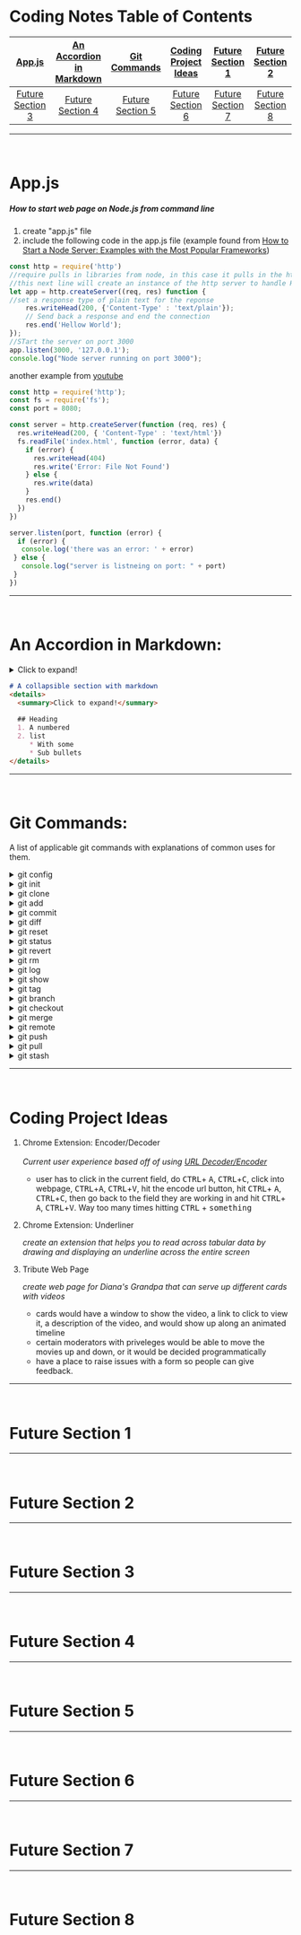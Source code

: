 # Coding Notes Table of Contents

[App.js](#app.js)|[An Accordion in Markdown](#an-accordion-in-markdown)|[Git Commands](#git-commands)|[Coding Project Ideas](#coding-project-ideas)|[Future Section 1](#future-section-1)|[Future Section 2](#future-section-2)|
|:---:|:---:|:---:|:---:|:---:|:---:|
|[Future Section 3](#future-section-3)|[Future Section 4](#future-section-4)|[Future Section 5](#future-section-5)|[Future Section 6](#future-section-6)|[Future Section 7](#future-section-7)|[Future Section 8](#future-section-8)|

----

<br>

# App.js

##### How to start web page on Node.js from command line

1) create "app.js" file <br>
2) include the following code in the app.js file 
(example found from <a href="https://stackabuse.com/how-to-start-a-node-server-examples-with-the-most-popular-frameworks/">How to Start a Node Server: Examples with the Most Popular Frameworks</a>)

```javascript
const http = require('http')
//require pulls in libraries from node, in this case it pulls in the http file which we will use to make a post request
//this next line will create an instance of the http server to handle HTTP requests
let app = http.createServer((req, res) function {
//set a response type of plain text for the reponse
	res.writeHead(200, {'Content-Type' : 'text/plain'});
	// Send back a response and end the connection
	res.end('Hellow World'); 
});
//STart the server on port 3000
app.listen(3000, '127.0.0.1');
console.log("Node server running on port 3000");
```

another example from <a href="https://www.youtube.com/watch?v=VShtPwEkDD0">youtube</a>

```javascript
const http = require('http');
const fs = require('fs');
const port = 8080;

const server = http.createServer(function (req, res) {
  res.writeHead(200, { 'Content-Type' : 'text/html'})
  fs.readFile('index.html', function (error, data) {
    if (error) {
      res.writeHead(404)
      res.write('Error: File Not Found')
    } else {
      res.write(data)
    }
    res.end()
  })
})

server.listen(port, function (error) {
  if (error) {
   console.log('there was an error: ' + error)
 } else {
   console.log("server is listneing on port: " + port)
 }
})

```
----

<br>

# An Accordion in Markdown: 

<details>
  <summary>Click to expand!</summary>
  
  ## Heading
  1. A numbered
  2. list
     * With some
     * Sub bullets
</details>

```md
# A collapsible section with markdown
<details>
  <summary>Click to expand!</summary>
  
  ## Heading
  1. A numbered
  2. list
     * With some
     * Sub bullets
</details>
```
----

<br>

# Git Commands: 

A list of applicable git commands with explanations of common uses for them.

<details>
	<summary>git config</summary>
	
Usage: git config is used primarily to set up configuration settings having to do with the git repository.  For example, setting up the email associated with the repository.

git config can take different arguments.  Each represents a different configuration level.  
* ` --local` By default, git config will write to a local level if no configuration option is passed. Local level configuration is applied to the context repository git config gets invoked in. Local configuration values are stored in a file that can be found in the repo's .git directory: .git/config
* ` --global` Global level configuration is user-specific, meaning it is applied to an operating system user. Global configuration values are stored in a file that is located in a user's home directory. ~ /.gitconfig on unix systems and C:\Users\\.gitconfig on windows.
* ` --system` System-level configuration is applied across an entire machine. This covers all users on an operating system and all repos. The system level configuration file lives in a gitconfig file off the system root path. $(prefix)/etc/gitconfig on unix systems. On windows this file can be found at C:\Documents and Settings\All Users\Application Data\Git\config on Windows XP, and in C:\ProgramData\Git\config on Windows Vista and newer.

Thus the order of priority for configuration levels is: local, global, system. This means when looking for a configuration value, Git will start at the local level and bubble up to the system level.


	
Example: 

setting up an email: 
```shell
git config --global user.email "your_email@example.com"
```
setting up a default IDE (integrated development environment: software for building applications that combines common developer tools into a single graphical user interface (GUI)). 
```shell
~ git config --global core.editor "atom --wait"~
```

```shell
~ git config --global core.editor "subl -n -w"~
```

```shell
~ git config --global core.editor "'c:/program files/sublime text 3/sublimetext.exe' -w"~
```

*Information taken from*  [Atlassian BitBucket](https://www.atlassian.com/git/tutorials/setting-up-a-repository/git-config#:~:text=The%20git%20config%20command%20is,modify%20a%20configuration%20text%20file.)
</details>

<details>
	<summary>git init</summary>
	
Usage: `git init` initializes a new Git repository.  The intialization process essentially means that it will write a .git file in the directory that you are in.  One of the gotchas with this is to make sure that you have navigated to the correct directory first.  For example, if I were to create a file on my home computer that separated my professional work from my personal work.  I intend to put my personal work in it, so I will name it "Personal Portfolio."  Inside the "Personal Profile" directory, I eventually will have multiple projects.  One of those projects is going to be named "First Personal Project." So now the question.  Which directory level should I do my `git init` in?  

Answer: I will need to make a new folder to hold my individual project in, then initialize the git file in there.  Otherwise, if the ".git" file was initialized in the parent directory (Personal Portfolio), any time I made a commit to any of my projects, it would track it and send them up, creating an extremely bloated GitHub repository. 
	
Example(s):

setting up brand new directory from the command line and initializing the git repository in it.
1. navigate to the root directory (usually the user account, which will show you your desktop, also "~" stands for the root directory)
```shell
cd ~
```
2. navigate into to the desktop (cd stands for change directory)
```shell
cd Desktop
```
3. navigate to the directory (folder) you want to put the project in 
```shell
cd Desktop
```
4. make the parent directory for all the projects (mkdir stands for "make directory")
```shell
mkdir "Personal Portfolio Projects"
```
5. navigate into the directory you just made, so you can make another directory (folder) to hold the individual project (if you created a new directory with spaces in it, you will need to refer to your directory using quote thereafter.  If there is no space, no quotes are needed.)
```shell
cd "Personal Portfolio Projects"
```
6. now we can actually initialize a .git file.  Before we do this, we will need to step away from the command line and do one additional step.  Get off the command line and go to a browser.  Navigate to github.com.  Sign into your account.  Click on the "repositories" tab.  Click on the "new" button.  Type in the name of the repository. MAKE SURE THE NAME IN THIS REPOSITORY MATCHES THE NAME YOU NAME IT ON THE COMMAND LINE.  GitHub will take you to a screen that says, "Quick setup — if you’ve done this kind of thing before."  There will be three options to initialize a new repository along with buttons to copy the code.  Either click the buttons or copy the code manually with a <kbd>CTRL</kbd> + <kbd>C</kbd>.  Paste the code in the command line with a <kbd>CTRL</kbd> + <kbd>V</kbd>.  It should look something like this. 
```shell
echo "# delete-me" >> README.md
git init
git add README.md
git commit -m "first commit"
git branch -M main
git remote add origin https://github.com/trrapp12/First-Personal-Project.git
git push -u origin main
```
7. you now have the repository initialized in TWO places (the local on your computer and the master in the cloud).  This is how it should be.  You can proceed by making whatever files you need in the directory and continuing with `git-push` and `git-pull` as needed.


Other important notes for more advanced development: 

##### git init vs. git clone
A quick note: git init and git clone can be easily confused. At a high level, they can both be used to "initialize a new git repository." However, git clone is dependent on git init. git clone is used to create a copy of an existing repository. Internally, git clone first calls git init to create a new repository. It then copies the data from the existing repository, and checks out a new set of working files. Learn more on the git clone page.

##### Bare repositories --- git init --bare
```shell
git init --bare <directory>
```
Initialize an empty Git repository, but omit the working directory. Shared repositories should always be created with the --bare flag (see discussion below). Conventionally, repositories initialized with the --bare flag end in .git. For example, the bare version of a repository called my-project should be stored in a directory called my-project.git.

The --bare flag creates a repository that doesn’t have a working directory, making it impossible to edit files and commit changes in that repository. You would create a bare repository to git push and git pull from, but never directly commit to it. Central repositories should always be created as bare repositories because pushing branches to a non-bare repository has the potential to overwrite changes. Think of --bare as a way to mark a repository as a storage facility, as opposed to a development environment. This means that for virtually all Git workflows, the central repository is bare, and developers local repositories are non-bare.

##### Git Tutorial: Bare Repositories
The most common use case for  git init --bare is to create a remote central repository:

```shell
ssh <user>@<host> cd path/above/repo git init --bare my-project.git
```
First, you SSH into the server that will contain your central repository. Then, you navigate to wherever you’d like to store the project. Finally, you use the --bare flag to create a central storage repository. Developers would then clone my-project.git to create a local copy on their development machine.

*information taken from* [Atlassian BitBucket: git init](https://www.atlassian.com/git/tutorials/setting-up-a-repository/git-init)


</details>

<details>
	<summary>git clone</summary>
	
Usage: git init and git clone can be easily confused. At a high level, they can both be used to "initialize a new git repository." However, git clone is dependent on git init. git clone is used to create a copy of an existing repository. Internally, git clone first calls git init to create a new repository. It then copies the data from the existing repository, and checks out a new set of working files. Learn more on the git clone page.

Clones a repository into a newly created directory, creates remote-tracking branches for each branch in the cloned repository (visible using git branch --remotes), and creates and checks out an initial branch that is forked from the cloned repository’s currently active branch.

After the clone, a plain git fetch without arguments will update all the remote-tracking branches, and a git pull without arguments will in addition merge the remote master branch into the current master branch, if any (this is untrue when "--single-branch" is given; see below).

This default configuration is achieved by creating references to the remote branch heads under refs/remotes/origin and by initializing remote.origin.url and remote.origin.fetch configuration variables.
	
Example: 
	
```shell
git clone git@github.com:whatever folder-name
```

*information taken from* [Atlassian BitBucket: git init](https://www.atlassian.com/git/tutorials/setting-up-a-repository/git-init) *and from* [git --fast-version-control: git-clone](https://git-scm.com/docs/git-clone)

</details>

<details>
	<summary>git add</summary>
	
Usage: think of `git add` as saving your changes.  It is usually preceeded by a `git status` to see if there are any files that are not being tracked.  `git status` will show a list of files in green and a list of files in red. The ones in red are ones that the git repository "can't see" or "is not currently tracking."  Adding them will change the untracked status to a tracked status, thereby enabling you to push them up to the git repository.  Without adding them there is not a way to push them from your local branch (the changes you make on your computer) to the master branch (the branch that lives in the GitHub cloud that everyone else is also adding information to.)   

Gotchas:  if you are used to working with a MAC or PC, the idea that "adding" is analogous to "saving" is very loosely accurate.  It's a good way to start thinking about it, but there are a lot of things that happen in saving on your computer that are actually separated into multiple commands in Git.  So a simple `git add` doesn't finish the process.  `git add` will tell the computer which file you are looking at.  You will then need to use a `git commit` to tell it that you "intend" to save it, or perhaps a better way to explain it is that it puts the added file into a batch will other files that are staged to be saved, but haven't been saved yet.  Finally, a `git push` will finish what we would think of as the "saving" process.

Explained another way: 

The `git add` and `git commit` commands compose the fundamental Git workflow. These are the two commands that every Git user needs to understand, regardless of their team’s collaboration model. They are the means to record versions of a project into the repository’s history.

Developing a project revolves around the basic edit/stage/commit pattern. First, you edit your files in the working directory. When you’re ready to save a copy of the current state of the project, you stage changes with `git add`. After you’re happy with the staged snapshot, you commit it to the project history with `git commit`. The `git reset` command is used to undo a commit or staged snapshot.

In addition to `git add` and `git commit`, a third command `git push` is essential for a complete collaborative Git workflow. `git push` is utilized to send the committed changes to remote repositories for collaboration. This enables other team members to access a set of saved changes.


Example: 

Simple git add command: 
```shell
git add
```
Stage all changes in the directory for the next commit
```shell
git add -p
```

*information found from* [Atlassian BitBucket: Saving Changes](https://www.atlassian.com/git/tutorials/saving-changes#:~:text=The%20git%20add%20command%20adds,until%20you%20run%20git%20commit%20.)

</details>

<details>
	<summary>git commit</summary>

Usage: The `git commit` command captures a snapshot of the project's currently staged changes. Committed snapshots can be thought of as “safe” versions of a project—Git will never change them unless you explicitly ask it to. Prior to the execution of `git commit`, The `git add` command is used to promote or 'stage' changes to the project that will be stored in a commit. These two commands `git commit` and `git add` are two of the most frequently used.

`Git commit` vs `SVN commit`
While they share the same name, `git commit` is nothing like `svn commit`. This shared term can be a point of confusion for Git newcomers who have a svn background, and it is important to emphasize the difference. To compare `git commit` vs `svn commit` is to compare a centralized application model (svn) vs a distributed application model (Git). In SVN, a commit pushes changes from the local SVN client, to a remote centralized shared SVN repository. In Git, repositories are distributed, Snapshots are committed to the local repository, and this requires absolutely no interaction with other Git repositories. Git commits can later be pushed to arbitrary remote repositories.

#### How it works
At a high-level, Git can be thought of as a timeline management utility. Commits are the core building block units of a Git project timeline. Commits can be thought of as snapshots or milestones along the timeline of a Git project. Commits are created with the git commit command to capture the state of a project at that point in time. Git Snapshots are always committed to the local repository. This is fundamentally different from SVN, wherein the working copy is committed to the central repository. In contrast, Git doesn’t force you to interact with the central repository until you’re ready. Just as the staging area is a buffer between the working directory and the project history, each developer’s local repository is a buffer between their contributions and the central repository.

This changes the basic development model for Git users. Instead of making a change and committing it directly to the central repo, Git developers have the opportunity to accumulate commits in their local repo. This has many advantages over SVN-style collaboration: it makes it easier to split up a feature into atomic commits, keep related commits grouped together, and clean up local history before publishing it to the central repository. It also lets developers work in an isolated environment, deferring integration until they’re at a convenient point to merge with other users. While isolation and deferred integration are individually beneficial, it is in a team's best interest to integrate frequently and in small units. For more information regarding best practices for Git team collaboration read how teams structure their Git workflow.

#### Snapshots, not differences
Aside from the practical distinctions between SVN and Git, their underlying implementation also follows entirely divergent design philosophies. Whereas SVN tracks differences of a file, Git’s version control model is based on snapshots. For example, a SVN commit consists of a diff compared to the original file added to the repository. Git, on the other hand, records the entire contents of each file in every commit.

#### Git Tutorial: Snapshots, Not Differences
This makes many Git operations much faster than SVN, since a particular version of a file doesn’t have to be “assembled” from its diffs—the complete revision of each file is immediately available from Git's internal database.

Git's snapshot model has a far-reaching impact on virtually every aspect of its version control model, affecting everything from its branching and merging tools to its collaboration work-flows.

#### Common options

```shell
git commit
```

Commit the staged snapshot. This will launch a text editor prompting you for a commit message. After you’ve entered a message, save the file and close the editor to create the actual commit.

```shell 
git commit -a
```

Commit a snapshot of all changes in the working directory. This only includes modifications to tracked files (those that have been added with git add at some point in their history).

```shell 
git commit -m "commit message"
```

A shortcut command that immediately creates a commit with a passed commit message. By default, git commit will open up the locally configured text editor, and prompt for a commit message to be entered. Passing the -m option will forgo the text editor prompt in-favor of an inline message.

```shell 
git commit -am "commit message"
```

A power user shortcut command that combines the -a and -m options. This combination immediately creates a commit of all the staged changes and takes an inline commit message.

```shell 
git commit --amend
```

This option adds another level of functionality to the commit command. Passing this option will modify the last commit. Instead of creating a new commit, staged changes will be added to the previous commit. This command will open up the system's configured text editor and prompt to change the previously specified commit message.

#### Examples
Saving changes with a commit
The following example assumes you’ve edited some content in a file called hello.py on the current branch, and are ready to commit it to the project history. First, you need to stage the file with git add, then you can commit the staged snapshot.

```shell 
git add hello.py
```

This command will add hello.py to the Git staging area. We can examine the result of this action by using the git status command.

```shell 
git status On branch master Changes to be committed:   (use "git reset HEAD ..." to unstage)   new file: hello.py 
```

The green output new file: hello.py indicates that hello.py will be saved with the next commit. From the commit is created by executing:

```shell
git commit
```

This will open a text editor (customizable via git config) asking for a commit log message, along with a list of what’s being committed:

```shell 
# Please enter the commit message for your changes. Lines starting # with '#' will be ignored, and an empty message aborts the commit. # On branch master # Changes to be committed: # (use "git reset HEAD ..." to unstage) # #modified: hello.py
```

Git doesn't require commit messages to follow any specific formatting constraints, but the canonical format is to summarize the entire commit on the first line in less than 50 characters, leave a blank line, then a detailed explanation of what’s been changed. For example:

```shell 
Change the message displayed by hello.py
 - Update the sayHello() function to output the user's name - Change the sayGoodbye() function to a friendlier message
 ```
 
It is a common practice to use the first line of the commit message as a subject line, similar to an email. The rest of the log message is considered the body and used to communicate details of the commit change set. Note that many developers also like to use the present tense in their commit messages. This makes them read more like actions on the repository, which makes many of the history-rewriting operations more intuitive.
 

#### How to update (amend) a commit
To continue with the hello.py example above. Let's make further updates to hello.py and execute the following:

```shell 
git add hello.py git commit --amend
```

This will once again, open up the configured text editor. This time, however, it will be pre-filled with the commit message we previously entered. This indicates that we are not creating a new commit, but editing the last.

#### Summary
The git commit command is one of the core primary functions of Git. Prior use of the git add command is required to select the changes that will be staged for the next commit. Then git commit is used to create a snapshot of the staged changes along a timeline of a Git projects history. Learn more about git add usage on the accompanying page. The git status command can be used to explore the state of the staging area and pending commit.

The commit model of SVN and Git are significantly different but often confused, because of the shared terminology. If you are coming to Git from a personal history of SVN usage, it is good to learn that in Git, commits are cheap and should be used frequently. Whereas SVN commits are an expensive operation that makes a remote request, Git commits are done locally and with a more efficient algorithm.
	
*information taken from* [Atlassian BitBucket: Git Commit](https://www.atlassian.com/git/tutorials/saving-changes/git-commit)

</details>

<details>
	<summary>git diff</summary>
	
Usage: Comparing changes between two repositories (usually comparing what you have on your local to see if there are changes with it and what is on the master.)

Diffing is a function that takes two input data sets and outputs the changes between them. `git diff` is a multi-use Git command that when executed runs a diff function on Git data sources. These data sources can be commits, branches, files and more. This document will discuss common invocations of `git diff` and diffing work flow patterns. The `git diff` command is often used along with `git status` and `git log` to analyze the current state of a Git repo.

Here are some things to know.  

`git status` will list all the files that haven't yet been committed.  This shows us the difference between what files are being tracked and what aren't.  It answers the "which" quetion.

`git diff` answers the "what" question.  Now that we know which files are different, "what" are the actual changes that were made.  

`git diff` will show the file differences which are not yet staged.  `git diff –staged` will show the differences between the files in the staging area and the latest version present. `git diff [first branch] [second branch]` shows the differences between the two branches. You can use this 

`git log` shows us differences, but in a historical context.  What was the history of changes over time.  This command is used to list the version history for the current branch.

Example output of a `git diff` command. 
```shell
diff --git a/diff_test.txt b/diff_test.txt
index 6b0c6cf..b37e70a 100644
--- a/diff_test.txt +++ b/diff_test.txt
@@ -1 +1 @@ -this is a git diff test example +this is a diff example
```
Breakdown of what the output means: 
1. Comparison input
 
```shell
diff --git a/diff_test.txt b/diff_test.txt
```
This line displays the input sources of the diff. We can see that `a/diff_test.txt` and `b/diff_test.txt` have been passed to the diff.

2. Meta data
 
```shell
index 6b0c6cf..b37e70a 100644
```
This line displays some internal Git metadata. You will most likely not need this information. The numbers in this output correspond to Git object version hash identifiers.

3. Markers for changes
 
```shell
--- a/diff_test.txt +++ b/diff_test.txt
```
These lines are a legend that assigns symbols to each diff input source. In this case, changes from `a/diff_test.txt` are marked with a `---` and the changes from `b/diff_test.txt` are marked with the `+++` symbol.

4. Diff chunks
The remaining diff output is a list of diff 'chunks'. A diff only displays the sections of the file that have changes. In our current example, we only have one chunk as we are working with a simple scenario. Chunks have their own granular output semantics.

 
```shell
@@ -1 +1 @@ -this is a git diff test example +this is a diff example
```
The first line is the chunk header. Each chunk is prepended by a header inclosed within `@@` symbols. The content of the header is a summary of changes made to the file. In our simplified example, we have -1 +1 meaning line one had changes. In a more realistic diff, you would see a header like:

```shell 
@@ -34,6 +34,8 @@
```
In this header example, 6 lines have been extracted starting from line number 34. Additionally, 8 lines have been added starting at line number 34.
</details>

<details>
	<summary>git reset</summary>
	
Usage: Git Reset
:warning: :warning: :warning: :warning: :warning: :warning: :warning: :warning: :warning: :warning: :warning: :warning: :warning: :warning: :warning: :warning: :warning: 

The git reset command is a complex and versatile tool for undoing changes. It has three primary forms of invocation. These forms correspond to command line arguments --soft, --mixed, --hard. The three arguments each correspond to Git's three internal state management mechanism's, The Commit Tree (HEAD), The Staging Index, and The Working Directory.

Git Reset & Three Trees of Git
To properly understand git reset usage, we must first understand Git's internal state management systems. Sometimes these mechanisms are called Git's "three trees". Trees may be a misnomer, as they are not strictly traditional tree data-structures. They are, however, node and pointer-based data structures that Git uses to track a timeline of edits. The best way to demonstrate these mechanisms is to create a changeset in a repository and follow it through the three trees. 

To get started we will create a new repository with the commands below:

 
$ mkdir git_reset_test $ cd git_reset_test/ $ git init . Initialized empty Git repository in /git_reset_test/.git/ $ touch reset_lifecycle_file $ git add reset_lifecycle_file $ git commit -m"initial commit" [master (root-commit) d386d86] initial commit 1 file changed, 0 insertions(+), 0 deletions(-) create mode 100644 reset_lifecycle_file
The above example code creates a new git repository with a single empty file, reset_lifecycle_file. At this point, the example repository has a single commit (d386d86) from adding reset_lifecycle_file.

The working directory
The first tree we will examine is "The Working Directory". This tree is in sync with the local filesystem and is representative of the immediate changes made to content in files and directories.


$ echo 'hello git reset' > reset_lifecycle_file
 $ git status 
 On branch master 
 Changes not staged for commit: 
 (use "git add ..." to update what will be committed) 
 (use "git checkout -- ..." to discard changes in working directory) 
 modified: reset_lifecycle_file


In our demo repository, we modify and add some content to the reset_lifecycle_file. Invoking git status shows that Git is aware of the changes to the file. These changes are currently a part of the first tree, "The Working Directory". Git status can be used to show changes to the Working Directory. They will be displayed in the red with a 'modified' prefix.

Staging index
Next up is the 'Staging Index' tree. This tree is tracking Working Directory changes, that have been promoted with git add, to be stored in the next commit. This tree is a complex internal caching mechanism. Git generally tries to hide the implementation details of the Staging Index from the user.

To accurately view the state of the Staging Index we must utilize a lesser known Git command git ls-files. The git ls-files command is essentially a debug utility for inspecting the state of the Staging Index tree.

 
git ls-files -s 100644 e69de29bb2d1d6434b8b29ae775ad8c2e48c5391 0 reset_lifecycle_file
Here we have executed git ls-files with the -s or --stage option. Without the -s option the git ls-files output is simply a list of file names and paths that are currently part of the index. The -s option displays additional metadata for the files in the Staging Index. This metadata is the staged contents' mode bits, object name, and stage number. Here we are interested in the object name, the second value (d7d77c1b04b5edd5acfc85de0b592449e5303770). This is a standard Git object SHA-1 hash. It is a hash of the content of the files. The Commit History stores its own object SHA's for identifying pointers to commits and refs and the Staging Index has its own object SHA's for tracking versions of files in the index.

Next, we will promote the modified reset_lifecycle_file into the Staging Index.


$ git add reset_lifecycle_file 

 
$ git status 

 
On branch master Changes to be committed: 

 
(use "git reset HEAD ..." to unstage) 

 
modified: reset_lifecycle_file


Here we have invoked git add reset_lifecycle_file which adds the file to the Staging Index. Invoking git status now shows reset_lifecycle_file in green under "Changes to be committed". It is important to note that git status is not a true representation of the Staging Index. The git status command output displays changes between the Commit History and the Staging Index. Let us examine the Staging Index content at this point.

 
$ git ls-files -s 100644 d7d77c1b04b5edd5acfc85de0b592449e5303770 0 reset_lifecycle_file
We can see that the object SHA for reset_lifecycle_file has been updated from e69de29bb2d1d6434b8b29ae775ad8c2e48c5391 to d7d77c1b04b5edd5acfc85de0b592449e5303770.

Commit history
The final tree is the Commit History. The git commit command adds changes to a permanent snapshot that lives in the Commit History. This snapshot also includes the state of the Staging Index at the time of commit.

 
$ git commit -am"update content of reset_lifecycle_file" [master dc67808] update content of reset_lifecycle_file 1 file changed, 1 insertion(+) $ git status On branch master nothing to commit, working tree clean
Here we have created a new commit with a message of "update content of resetlifecyclefile". The changeset has been added to the Commit History. Invoking git status at this point shows that there are no pending changes to any of the trees. Executing git log will display the Commit History. Now that we have followed this changeset through the three trees we can begin to utilize git reset.

How it works
At a surface level, git reset is similar in behavior to git checkout. Where git checkout solely operates on the HEAD ref pointer, git reset will move the HEAD ref pointer and the current branch ref pointer. To better demonstrate this behavior consider the following example:


This example demonstrates a sequence of commits on the master branch. The HEAD ref and master branch ref currently point to commit d. Now let us execute and compare, both git checkout b and git reset b.

git checkout b

With git checkout, the master ref is still pointing to d. The HEAD ref has been moved, and now points at commit b. The repo is now in a 'detached HEAD' state.

git reset b

Comparatively, git reset, moves both the HEAD and branch refs to the specified commit.

In addition to updating the commit ref pointers, git reset will modify the state of the three trees. The ref pointer modification always happens and is an update to the third tree, the Commit tree. The command line arguments --soft, --mixed, and --hard direct how to modify the Staging Index, and Working Directory trees.

Main Options
The default invocation of git reset has implicit arguments of --mixed and HEAD. This means executing git reset is equivalent to executing git reset --mixed HEAD. In this form HEAD is the specified commit. Instead of HEAD any Git SHA-1 commit hash can be used.


--hard
This is the most direct, DANGEROUS, and frequently used option. When passed --hard The Commit History ref pointers are updated to the specified commit. Then, the Staging Index and Working Directory are reset to match that of the specified commit. Any previously pending changes to the Staging Index and the Working Directory gets reset to match the state of the Commit Tree. This means any pending work that was hanging out in the Staging Index and Working Directory will be lost.

To demonstrate this, let's continue with the three tree example repo we established earlier. First let's make some modifications to the repo. Execute the following commands in the example repo:

$ echo 'new file content' > new_file $ git add new_file $ echo 'changed content' >> reset_lifecycle_file
These commands have created a new file named new_file and added it to the repo. Additionally, the content of reset_lifecycle_file will be modified. With these changes in place let us now examine the state of the repo using git status.

$ git status On branch master Changes to be committed: (use "git reset HEAD ..." to unstage) new file: new_file Changes not staged for commit: (use "git add ..." to update what will be committed) (use "git checkout -- ..." to discard changes in working directory) modified: reset_lifecycle_file
We can see that there are now pending changes to the repo. The Staging Index tree has a pending change for the addition of new_file and the Working Directory has a pending change for the modifications to reset_lifecycle_file.

Before moving forward let us also examine the state of the Staging Index:

$ git ls-files -s 100644 8e66654a5477b1bf4765946147c49509a431f963 0 new_file 100644 d7d77c1b04b5edd5acfc85de0b592449e5303770 0 reset_lifecycle_file
We can see that new_file has been added to the index. We have made updates to reset_lifecycle_file but the Staging Index SHA (d7d77c1b04b5edd5acfc85de0b592449e5303770) remains the same. This is expected behavior because have not used git add to promote these changes to the Staging Index. These changes exist in the Working Directory.

Let us now execute a git reset --hard and examine the new state of the repository.

$ git reset --hard HEAD is now at dc67808 update content of reset_lifecycle_file $ git status On branch master nothing to commit, working tree clean $ git ls-files -s 100644 d7d77c1b04b5edd5acfc85de0b592449e5303770 0 reset_lifecycle_file
Here we have executed a "hard reset" using the --hard option. Git displays output indicating that HEAD is pointing to the latest commit dc67808. Next, we check the state of the repo with git status. Git indicates there are no pending changes. We also examine the state of the Staging Index and see that it has been reset to a point before new_file was added. Our modifications to reset_lifecycle_file and the addition of new_file have been destroyed. This data loss cannot be undone, this is critical to take note of.

--mixed
This is the default operating mode. The ref pointers are updated. The Staging Index is reset to the state of the specified commit. Any changes that have been undone from the Staging Index are moved to the Working Directory. Let us continue.

$ echo 'new file content' > new_file $ git add new_file $ echo 'append content' >> reset_lifecycle_file $ git add reset_lifecycle_file $ git status On branch master Changes to be committed: (use "git reset HEAD ..." to unstage) new file: new_file modified: reset_lifecycle_file $ git ls-files -s 100644 8e66654a5477b1bf4765946147c49509a431f963 0 new_file 100644 7ab362db063f9e9426901092c00a3394b4bec53d 0 reset_lifecycle_file
In the example above we have made some modifications to the repository. Again, we have added a new_file and modified the contents of reset_lifecycle_file. These changes are then applied to the Staging Index with git add. With the repo in this state, we will now execute the reset.

$ git reset --mixed $ git status On branch master Changes not staged for commit: (use "git add ..." to update what will be committed) (use "git checkout -- ..." to discard changes in working directory) modified: reset_lifecycle_file Untracked files: (use "git add ..." to include in what will be committed) new_file no changes added to commit (use "git add" and/or "git commit -a") $ git ls-files -s 100644 d7d77c1b04b5edd5acfc85de0b592449e5303770 0 reset_lifecycle_file
Here we have executed a "mixed reset". To reiterate, --mixed is the default mode and the same effect as executing git reset. Examining the output from git status and git ls-files, shows that the Staging Index has been reset to a state where reset_lifecycle_file is the only file in the index. The object SHA for reset_lifecycle_file has been reset to the previous version.

The important things to take note of here is that git status shows us that there are modifications to reset_lifecycle_file and there is an untracked file: new_file. This is the explicit --mixed behavior. The Staging Index has been reset and the pending changes have been moved into the Working Directory. Compare this to the --hard reset case where the Staging Index was reset and the Working Directory was reset as well, losing these updates.

--soft
When the --soft argument is passed, the ref pointers are updated and the reset stops there. The Staging Index and the Working Directory are left untouched. This behavior can be hard to clearly demonstrate. Let's continue with our demo repo and prepare it for a soft reset.


$ git add reset_lifecycle_file 

 
$ git ls-files -s 

 
100644 67cc52710639e5da6b515416fd779d0741e3762e 0 reset_lifecycle_file 

 
$ git status 

 
On branch master 

 
Changes to be committed: 

 
(use "git reset HEAD ..." to unstage) 

 
modified: reset_lifecycle_file 

 
Untracked files: 

 
(use "git add ..." to include in what will be committed) 

 
new_file


Here we have again used git add to promote the modified reset_lifecycle_file into the Staging Index. We confirm that the index has been updated with the git ls-files output. The output from git status now displays the "Changes to be committed" in green. The new_file from our previous examples is floating around in the Working Directory as an untracked file. Lets quickly execute rm new_file to delete the file as we will not need it for the upcoming examples.

With the repository in this state we now execute a soft reset.

 
$ git reset --soft $ git status On branch master Changes to be committed: (use "git reset HEAD ..." to unstage) modified: reset_lifecycle_file $ git ls-files -s 100644 67cc52710639e5da6b515416fd779d0741e3762e 0 reset_lifecycle_file
We have executed a 'soft reset'. Examining the repo state with git status and git ls-files shows that nothing has changed. This is expected behavior. A soft reset will only reset the Commit History. By default, git reset is invoked with HEAD as the target commit. Since our Commit History was already sitting on HEAD and we implicitly reset to HEAD nothing really happened.

To better understand and utilize --soft we need a target commit that is not HEAD. We have reset_lifecycle_file waiting in the Staging Index. Let's create a new commit.

$ git commit -m"prepend content to reset_lifecycle_file"
At this point, our repo should have three commits. We will be going back in time to the first commit. To do this we will need the first commit's ID. This can be found by viewing output from git log.

$ git log commit 62e793f6941c7e0d4ad9a1345a175fe8f45cb9df Author: bitbucket  Date: Fri Dec 1 15:03:07 2017 -0800 prepend content to reset_lifecycle_file commit dc67808a6da9f0dec51ed16d3d8823f28e1a72a Author: bitbucket  Date: Fri Dec 1 10:21:57 2017 -0800 update content of reset_lifecycle_file commit 780411da3b47117270c0e3a8d5dcfd11d28d04a4 Author: bitbucket  Date: Thu Nov 30 16:50:39 2017 -0800 initial commit
Keep in mind that Commit History ID's will be unique to each system. This means the commit ID's in this example will be different from what you see on your personal machine. The commit ID we are interested in for this example is 780411da3b47117270c0e3a8d5dcfd11d28d04a4. This is the ID that corresponds to the "initial commit". Once we have located this ID we will use it as the target for our soft reset.

Before we travel back in time lets first check the current state of the repo.

 
$ git status && git ls-files -s On branch master nothing to commit, working tree clean 100644 67cc52710639e5da6b515416fd779d0741e3762e 0 reset_lifecycle_file
Here we execute a combo command of git status and git ls-files -s this shows us there are pending changes to the repo and reset_lifecycle_file in the Staging Index is at a version of 67cc52710639e5da6b515416fd779d0741e3762e. With this in mind lets execute a soft reset back to our first commit.

$git reset --soft 780411da3b47117270c0e3a8d5dcfd11d28d04a4 $ git status && git ls-files -s On branch master Changes to be committed: (use "git reset HEAD ..." to unstage) modified: reset_lifecycle_file 100644 67cc52710639e5da6b515416fd779d0741e3762e 0 reset_lifecycle_file
The code above executes a "soft reset" and also invokes the git status and git ls-files combo command, which outputs the state of the repository. We can examine the repo state output and note some interesting observations. First, git status indicates there are modifications to reset_lifecycle_file and highlights them indicating they are changes staged for the next commit. Second, the git ls-files input indicates that the Staging Index has not changed and retains the SHA 67cc52710639e5da6b515416fd779d0741e3762e we had earlier.

To further clarify what has happened in this reset let us examine the git log:

$ git log commit 780411da3b47117270c0e3a8d5dcfd11d28d04a4 Author: bitbucket  Date: Thu Nov 30 16:50:39 2017 -0800 initial commit
The log output now shows that there is a single commit in the Commit History. This helps to clearly illustrate what --soft has done. As with all git reset invocations, the first action reset takes is to reset the commit tree. Our previous examples with --hard and --mixed have both been against the HEAD and have not moved the Commit Tree back in time. During a soft reset, this is all that happens.

This may then be confusing as to why git status indicates there are modified files. --soft does not touch the Staging Index, so the updates to our Staging Index followed us back in time through the commit history. This can be confirmed by the output of git ls-files -s showing that the SHA for reset_lifecycle_file is unchanged. As a reminder, git status does not show the state of 'the three trees', it essentially shows a diff between them. In this case, it is displaying that the Staging Index is ahead of the changes in the Commit History as if we have already staged them.

Resetting vs Reverting
If git revert is a “safe” way to undo changes, you can think of git reset as the dangerous method. There is a real risk of losing work with git reset. Git reset will never delete a commit, however, commits can become 'orphaned' which means there is no direct path from a ref to access them. These orphaned commits can usually be found and restored using git reflog. Git will permanently delete any orphaned commits after it runs the internal garbage collector. By default, Git is configured to run the garbage collector every 30 days. Commit History is one of the 'three git trees' the other two, Staging Index and Working Directory are not as permanent as Commits. Care must be taken when using this tool, as it’s one of the only Git commands that have the potential to lose your work.

Whereas reverting is designed to safely undo a public commit, git reset is designed to undo local changes to the Staging Index and Working Directory. Because of their distinct goals, the two commands are implemented differently: resetting completely removes a changeset, whereas reverting maintains the original changeset and uses a new commit to apply the undo.

Don't Reset Public History
You should never use git reset when any snapshots after have been pushed to a public repository. After publishing a commit, you have to assume that other developers are reliant upon it.

Removing a commit that other team members have continued developing poses serious problems for collaboration. When they try to sync up with your repository, it will look like a chunk of the project history abruptly disappeared. The sequence below demonstrates what happens when you try to reset a public commit. The origin/master branch is the central repository’s version of your local master branch.


As soon as you add new commits after the reset, Git will think that your local history has diverged from origin/master, and the merge commit required to synchronize your repositories is likely to confuse and frustrate your team.

The point is, make sure that you’re using git reset on a local experiment that went wrong—not on published changes. If you need to fix a public commit, the git revert command was designed specifically for this purpose.

Examples
 
git reset 
Remove the specified file from the staging area, but leave the working directory unchanged. This unstages a file without overwriting any changes.

 
git reset
Reset the staging area to match the most recent commit, but leave the working directory unchanged. This unstages all files without overwriting any changes, giving you the opportunity to re-build the staged snapshot from scratch.

 
git reset --hard
Reset the staging area and the working directory to match the most recent commit. In addition to unstaging changes, the --hard flag tells Git to overwrite all changes in the working directory, too. Put another way: this obliterates all uncommitted changes, so make sure you really want to throw away your local developments before using it.

 
git reset  
Move the current branch tip backward to commit, reset the staging area to match, but leave the working directory alone. All changes made since  will reside in the working directory, which lets you re-commit the project history using cleaner, more atomic snapshots.

 
git reset --hard  
Move the current branch tip backward to   and reset both the staging area and the working directory to match. This obliterates not only the uncommitted changes, but all commits after, as well.

Unstaging a file
The git reset command is frequently encountered while preparing the staged snapshot. The next example assumes you have two files called hello.py and main.py that you’ve already added to the repository.

# Edit both hello.py and main.py # Stage everything in the current directory git add . # Realize that the changes in hello.py and main.py # should be committed in different snapshots # Unstage main.py git reset main.py # Commit only hello.py git commit -m "Make some changes to hello.py" # Commit main.py in a separate snapshot git add main.py git commit -m "Edit main.py"
As you can see, git reset helps you keep your commits highly-focused by letting you unstage changes that aren’t related to the next commit.

Removing Local Commits
The next example shows a more advanced use case. It demonstrates what happens when you’ve been working on a new experiment for a while, but decide to completely throw it away after committing a few snapshots.

# Create a new file called `foo.py` and add some code to it # Commit it to the project history git add foo.py git commit -m "Start developing a crazy feature" # Edit `foo.py` again and change some other tracked files, too # Commit another snapshot git commit -a -m "Continue my crazy feature" # Decide to scrap the feature and remove the associated commits git reset --hard HEAD~2
The git reset HEAD~2 command moves the current branch backward by two commits, effectively removing the two snapshots we just created from the project history. Remember that this kind of reset should only be used on unpublished commits. Never perform the above operation if you’ve already pushed your commits to a shared repository.

Summary
To review, git reset is a powerful command that is used to undo local changes to the state of a Git repo. Git reset operates on "The Three Trees of Git". These trees are the Commit History (HEAD), the Staging Index, and the Working Directory. There are three command line options that correspond to the three trees. The options --soft, --mixed, and --hard can be passed to git reset.

In this article we leveraged several other Git commands to help demonstrate the reset processes. Learn more about those commands on their individual pages at:
	
Example: 
	
```shell
git config --global user.email "your_email@example.com"
```

	
</details>

<details>
	<summary>git status</summary>
	
Usage: this will show files that have not yet been committed.  Meaning they exist in the computer file structure, but for some reason they have not been put on Git's list to track yet.  There may be good reasons to do this.  Ignored files are usually build artifacts and machine generated files that can be derived from your repository source or should otherwise not be committed. Some common examples are:

* dependency caches, such as the contents of /node_modules or /packages
* compiled code, such as .o, .pyc, and .class files
* build output directories, such as /bin, /out, or /target
* files generated at runtime, such as .log, .lock, or .tmp
* hidden system files, such as .DS_Store or Thumbs.db
* personal IDE config files, such as .idea/workspace.xml

Ignored files are tracked in a special file named .gitignore that is checked in at the root of your repository. There is no explicit git ignore command: instead the .gitignore file must be edited and committed by hand when you have new files that you wish to ignore. .gitignore files contain patterns that are matched against file names in your repository to determine whether or not they should be ignored.

For more information on ignoring a file that has already been tracked, see `git-rm` or `.gitignore` files.
	
Example: 
	
```shell
git status
```

	
</details>

<details>
	<summary>git revert</summary>
	
Usage: The `git revert` command can be considered an 'undo' type command, however, it is not a traditional undo operation. Instead of removing the commit from the project history, it figures out how to invert the changes introduced by the commit and appends a new commit with the resulting inverse content. This prevents Git from losing history, which is important for the integrity of your revision history and for reliable collaboration.

Reverting should be used when you want to apply the inverse of a commit from your project history. This can be useful, for example, if you’re tracking down a bug and find that it was introduced by a single commit. Instead of manually going in, fixing it, and committing a new snapshot, you can use git revert to automatically do all of this for you.

#### How it works
The `git revert` command is used for undoing changes to a repository's commit history. Other 'undo' commands like, git checkout and git reset, move the HEAD and branch ref pointers to a specified commit. `git revert` also takes a specified commit, however, `git revert` does not move ref pointers to this commit. A revert operation will take the specified commit, inverse the changes from that commit, and create a new "revert commit". The ref pointers are then updated to point at the new revert commit making it the tip of the branch.

To demonstrate let’s create an example repo using the command line examples below:

```shell
$ mkdir git_revert_test $ cd git_revert_test/ $ git init . Initialized empty Git repository in /git_revert_test/.git/ $ touch demo_file $ git add demo_file $ git commit -am"initial commit" [master (root-commit) 299b15f] initial commit 1 file changed, 0 insertions(+), 0 deletions(-) create mode 100644 demo_file $ echo "initial content" >> demo_file $ git commit -am"add new content to demo file" [master 3602d88] add new content to demo file n 1 file changed, 1 insertion(+) $ echo "prepended line content" >> demo_file $ git commit -am"prepend content to demo file" [master 86bb32e] prepend content to demo file 1 file changed, 1 insertion(+) $ git log --oneline 86bb32e prepend content to demo file 3602d88 add new content to demo file 299b15f initial commit
```

Here we have initialized a repo in a newly created directory named `git_revert_test`. We have made 3 commits to the repo in which we have added a file `demo_file` and modified its content twice. At the end of the repo setup procedure, we invoke `git log` to display the commit history, showing a total of 3 commits. With the repo in this state, we are ready to initiate a `git revert`.

 
```shell
$ git revert HEAD [master b9cd081] Revert "prepend content to demo file" 1 file changed, 1 deletion(-)
```
`git revert` expects a commit ref was passed in and will not execute without one. Here we have passed in the HEAD ref. This will revert the latest commit. This is the same behavior as if we reverted to `commit 3602d8815dbfa78cd37cd4d189552764b5e96c58`. Similar to a merge, a revert will create a new commit which will open up the configured system editor prompting for a new commit message. Once a commit message has been entered and saved Git will resume operation. We can now examine the state of the repo using git log and see that there is a new commit added to the previous log:

 
```shell
$ git log --oneline 1061e79 Revert "prepend content to demo file" 86bb32e prepend content to demo file 3602d88 add new content to demo file 299b15f initial commit
```
Note that the 3rd commit is still in the project history after the revert. Instead of deleting it, `git revert` added a new commit to undo its changes. As a result, the 2nd and 4th commits represent the exact same code base and the 3rd commit is still in our history just in case we want to go back to it down the road.

#### Common options
 
```shell
-e --edit
```
This is a default option and doesn't need to be specified. This option will open the configured system editor and prompts you to edit the commit message prior to committing the revert.

 
```shell
--no-edit
```
This is the inverse of the -e option. The revert will not open the editor.

 
```shell
-n --no-commit
```
Passing this option will prevent `git revert` from creating a new commit that inverses the target commit. Instead of creating the new commit this option will add the inverse changes to the Staging Index and Working Directory. These are the other trees Git uses to manage state the state of the repository. For more info visit the git reset page.

#### Resetting vs. reverting
It's important to understand that git revert undoes a single commit—it does not "revert" back to the previous state of a project by removing all subsequent commits. In Git, this is actually called a reset, not a revert.

Reverting has two important advantages over resetting. First, it doesn’t change the project history, which makes it a “safe” operation for commits that have already been published to a shared repository. For details about why altering shared history is dangerous, please see the `git reset` page.

Second, `git revert` is able to target an individual commit at an arbitrary point in the history, whereas `git reset` can only work backward from the current commit. For example, if you wanted to undo an old commit with git reset, you would have to remove all of the commits that occurred after the target commit, remove it, then re-commit all of the subsequent commits. Needless to say, this is not an elegant undo solution. For a more detailed discussion on the differences between `git revert` and other 'undo' commands see Resetting, Checking Out and Reverting.  

#### Summary
The `git revert` command is a forward-moving undo operation that offers a safe method of undoing changes. Instead of deleting or orphaning commits in the commit history, a revert will create a new commit that inverses the changes specified. `git revert` is a safer alternative to `git reset` in regards to losing work. To demonstrate the effects of `git revert` we leveraged other commands that have more in-depth documentation on their individual pages: `git log`, `git commit`, and `git reset`.

*information obtained from* [Atlassian BitBucket: Git Revert](https://www.atlassian.com/git/tutorials/undoing-changes/git-revert)
	
</details>

<details>
	<summary>git rm</summary>
	
Usage: Git sees every file in your working copy as one of three things:

* tracked - a file which has been previously staged or committed;
* untracked - a file which has not been staged or committed; or
* ignored - a file which Git has been explicitly told to ignore.

Ignored files are usually build artifacts and machine generated files that can be derived from your repository source or should otherwise not be committed. Some common examples are:

* dependency caches, such as the contents of /node_modules or /packages
* compiled code, such as .o, .pyc, and .class files
* build output directories, such as /bin, /out, or /target
* files generated at runtime, such as .log, .lock, or .tmp
* hidden system files, such as .DS_Store or Thumbs.db
* personal IDE config files, such as .idea/workspace.xml

Ignored files are tracked in a special file named `.gitignore` that is checked in at the root of your repository. There is no explicit git ignore command: instead the `.gitignore` file must be edited and committed by hand when you have new files that you wish to ignore. `.gitignore` files contain patterns that are matched against file names in your repository to determine whether or not they should be ignored.

`.gitignore` uses globbing patterns to match against file names. You can construct your patterns using various symbols:

|Pattern|Example matches|Explanation*|
|:---:|:---:|:---:|
| &ast;&ast;/logs | logs/debug.log <br> logs/monday/foo.bar  <br> build/logs/debug.log | You can prepend a pattern with a double asterisk to match directories anywhere in the repository.|
| &ast;&ast;/logs/debug.log | logs/debug.log <br> build/logs/debug.log <br> *but not* <br> logs/build/debug.log | You can also use a double asterisk to match files based on their name and the name of their parent directory.|
| &ast;.log | debug.log <br> foo.log <br> .log <br> logs/debug.log| An asterisk is a wildcard that matches zero or more characters.|
| &ast;.log <br> !important.log| debug.log <br> trace.log <br> *but not* <br> important.log <br> logs/important.log | Prepending an exclamation mark to a pattern negates it. If a file matches a pattern, but also matches a negating pattern defined later in the file, it will not be ignored. |
| &ast;.log <br> !important/ &ast;.log <br> trace. &ast; | debug.log <br> important/trace.log <br> *but not*
important/debug.log| Patterns defined after a negating pattern will re-ignore any previously negated files.|
| /debug.log| debug.log <br> *but not* <br> logs/debug.log| Prepending a slash matches files only in the repository root.|
| debug.log | debug.log <br> logs/debug.log| By default, patterns match files in any directory| 
| debug?.log | debug0.log <br> debugg.log <br> *but not* debug10.log| A question mark matches exactly one character.| 
| debug[0-9].log | debug0.log <br> debug1.log <br> *but not* <br> debug10.log| Square brackets can also be used to match a single character from a specified range.| 
| debug[01].log| debug0.log <br> debug1.log <br> *but not* debug2.log <br> debug01.log | Square brackets match a single character form the specified set.| 
| debug[!01].log | debug2.log <br> *but not* debug0.log <br> debug1.log <br> debug01.log | An exclamation mark can be used to match any character except one from the specified set. |
| debug[a-z].log | debuga.log <br> debugb.log <br> *but not* debug1.log | Ranges can be numeric or alphabetic.|
| logs | logs <br> logs/debug.log <br> logs/latest/foo.bar <br> build/logs <br> build/logs/debug.log | If you don't append a slash, the pattern will match both files and the contents of directories with that name. In the example matches on the left, both directories and files named logs are ignored |
| logs/	| logs/debug.log <br> logs/latest/foo.bar <br> build/logs/foo.bar <br> build/logs/latest/debug.log | Appending a slash indicates the pattern is a directory. The entire contents of any directory in the repository matching that name – including all of its files and subdirectories – will be ignored |
| logs/ <br> !logs/important.log | logs/debug.log <br> logs/important.log | Wait a minute! Shouldn't logs/important.log be negated in the example on the left Nope! Due to a performance-related quirk in Git, you can not negate a file that is ignored due to a pattern matching a directory |
| logs/&ast;&ast;/debug.log | logs/debug.log <br> logs/monday/debug.log <br> logs/monday/pm/debug.log |	A double asterisk matches zero or more directories.|
| logs/&ast;day/debug.log | logs/monday/debug.log <br> logs/tuesday/debug.log <br> *but not* logs/latest/debug.log | Wildcards can be used in directory names as well.|
| logs/debug.log| logs/debug.log <br> *but not* debug.log <br> build/logs/debug.log |Patterns specifying a file in a particular directory are relative to the repository root. (You can prepend a slash if you like, but it doesn't do anything special.)|

&ast;&ast; these explanations assume your `.gitignore file` is in the top level directory of your repository, as is the convention. If your repository has multiple `.gitignore` files, simply mentally replace "repository root" with "directory containing the `.gitignore` file" (and consider unifying them, for the sanity of your team).&ast;

In addition to these characters, you can use # to include comments in your `.gitignore` file:

```shell
# ignore all logs *.log 
```

You can use `\` to escape `.gitignore` pattern characters if you have files or directories containing them:

```shell
# ignore the file literally named foo[01].txt foo\[01\].txt 
```

#### Shared `.gitignore` files in your repository
Git ignore rules are usually defined in a `.gitignore` file at the root of your repository. However, you can choose to define multiple `.gitignore` files in different directories in your repository. Each pattern in a particular `.gitignore` file is tested relative to the directory containing that file. However the convention, and simplest approach, is to define a single `.gitignore` file in the root. As your `.gitignore` file is checked in, it is versioned like any other file in your repository and shared with your teammates when you push. Typically you should only include patterns in `.gitignore` that will benefit other users of the repository.

#### Personal Git ignore rules
You can also define personal ignore patterns for a particular repository in a special file at `.git/info/exclude`. These are not versioned, and not distributed with your repository, so it's an appropriate place to include patterns that will likely only benefit you. For example if you have a custom logging setup, or special development tools that produce files in your repository's working directory, you could consider adding them to `.git/info/exclude` to prevent them from being accidentally committed to your repository.

#### Global Git ignore rules
In addition, you can define global Git ignore patterns for all repositories on your local system by setting the Git `core.excludesFile` property. You'll have to create this file yourself. If you're unsure where to put your global `.gitignore` file, your home directory isn't a bad choice (and makes it easy to find later). Once you've created the file, you'll need to configure its location with git config:

```shell
$ touch ~/.gitignore $ git config --global core.excludesFile ~/.gitignore 
```
You should be careful what patterns you choose to globally ignore, as different file types are relevant for different projects. Special operating system files (e.g. `.DS_Store` and `thumbs.db`) or temporary files created by some developer tools are typical candidates for ignoring globally.

#### Ignoring a previously committed file
If you want to ignore a file that you've committed in the past, you'll need to delete the file from your repository and then add a .gitignore rule for it. Using the --cached option with git rm means that the file will be deleted from your repository, but will remain in your working directory as an ignored file.

```shell
$ echo debug.log >> .gitignore $ git rm --cached debug.log rm 'debug.log' $ git commit -m "Start ignoring debug.log" 
```
You can omit the `--cached option` if you want to delete the file from both the repository and your local file system.

#### Committing an ignored file
It is possible to force an ignored file to be committed to the repository using the `-f` (or --force) option with `git add`:

```shell
$ cat .gitignore *.log $ git add -f debug.log $ git commit -m "Force adding debug.log" 
```

You might consider doing this if you have a general pattern (like *.log) defined, but you want to commit a specific file. However a better solution is to define an exception to the general rule:

```shell
$ echo !debug.log >> .gitignore $ cat .gitignore *.log !debug.log $ git add debug.log $ git commit -m "Adding debug.log" 
```

This approach is more obvious, and less confusing, for your teammates.

#### Stashing an ignored file
`git stash` is a powerful Git feature for temporarily shelving and reverting local changes, allowing you to re-apply them later on. As you'd expect, by default git stash ignores ignored files and only stashes changes to files that are tracked by Git. However, you can invoke `git stash` with the `--all` option to stash changes to ignored and untracked files as well.

#### Debugging .gitignore files
If you have complicated `.gitignore` patterns, or patterns spread over multiple `.gitignore` files, it can be difficult to track down why a particular file is being ignored. You can use the `git check-ignore` command with the `-v` (or --verbose) option to determine which pattern is causing a particular file to be ignored:

```shell
$ git check-ignore -v debug.log .gitignore:3:*.log debug.log 
```

The output shows:
```shell
 :  :   
```
You can pass multiple file names to git check-ignore if you like, and the names themselves don't even have to correspond to files that exist in your repository.

*Information found at* [Atlassian BitBucket: .gitignore](https://www.atlassian.com/git/tutorials/saving-changes/gitignore#:~:text=Ignored%20files%20are%20usually%20build,contents%20of%20%2Fnode_modules%20or%20%2Fpackages)
</details>

<details>
	<summary>git log</summary>
	
Usage: This command is used to list the version history for the current branch.

Example: 
	
```shell
git log
```
This command is used to list the version history for the current branch.

```shell
git log –follow[file]  
```
This command lists version history for a file, including the renaming of files also.
	
</details>

<details>
	<summary>git show</summary>
	
Usage: 
	
Example: 
	
```shell
git config --global user.email "your_email@example.com"
```

	
</details>

<details>
	<summary>git tag</summary>
	
Usage:  

This command is used to give tags to the specified commit.
	
Example: 
	
```shell
git tag [commitID] 
```

	
</details>

<details>
	<summary>git branch</summary>
	
Usage: lists all the branches in the current repository

Example:

```shell
git branch
```

This command lists all the local branches in the current repository.

```shell
git branch [branch name]
```

This command creates a new branch.

```shell
git branch -d [branch name]
```

This command deletes the feature branch.

*information obtained from* [Top 20 Git Commands With Examples](https://dzone.com/articles/top-20-git-commands-with-examples)
</details>

<details>
	<summary>git checkout</summary>
	
Usage: 
	
Example: 
	
```shell
git config --global user.email "your_email@example.com"
```

	
</details>

<details>
	<summary>git merge</summary>
	
Usage: 
	
Example: 
	
```shell
git config --global user.email "your_email@example.com"
```

	
</details>

<details>
	<summary>git remote</summary>
	
Usage: 
	
Example: 
	
```shell
git config --global user.email "your_email@example.com"
```

	
</details>

<details>
	<summary>git push</summary>
	
Usage: 
	
Example: 
	
```shell
git config --global user.email "your_email@example.com"
```

	
</details>

<details>
	<summary>git pull</summary>
	
Usage: 
	
Example: 
	
```shell
git config --global user.email "your_email@example.com"
```

	
</details>

<details>
	<summary>git stash</summary>
	
Usage: 
	
Example: 
	
```shell
git config --global user.email "your_email@example.com"
```

	
</details>


----

<br>

# Coding Project Ideas

1. Chrome Extension: Encoder/Decoder
	<br>
	<br>
	*Current user experience based off of using [URL Decoder/Encoder](https://meyerweb.com/eric/tools/dencoder/)*
	- user has to click in the current field, do <kbd>CTRL</kbd>+ <kbd>A</kbd>, <kbd>CTRL</kbd>+<kbd>C</kbd>, click into webpage, <kbd>CTRL</kbd>+<kbd>A</kbd>, <kbd>CTRL</kbd>+<kbd>V</kbd>, hit the encode url button, hit <kbd>CTRL</kbd>+ <kbd>A</kbd>, <kbd>CTRL</kbd>+<kbd>C</kbd>, then go back to the field they are working in and hit <kbd>CTRL</kbd>+ <kbd>A</kbd>, <kbd>CTRL</kbd>+<kbd>V</kbd>.  Way too many times hitting <kbd>CTRL</kbd> + <kbd>something</kbd>
    
2. Chrome Extension: Underliner

	*create an extension that helps you to read across tabular data by drawing and displaying an underline across the entire screen*
    
3. Tribute Web Page

	*create web page for Diana's Grandpa that can serve up different cards with videos*
	  - cards would have a window to show the video, a link to click to view it, a description of the video, and would show up along an animated timeline
	  - certain moderators with priveleges would be able to move the movies up and down, or it would be decided programmatically
	  - have a place to raise issues with a form so people can give feedback.

----

<br>

# Future Section 1

----

<br>

# Future Section 2

----

<br>

# Future Section 3

----

<br>

# Future Section 4

----

<br>

# Future Section 5

----

<br>

# Future Section 6

----

<br>

# Future Section 7

----

<br>

# Future Section 8
